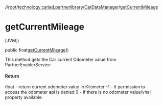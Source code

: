 //[root](../../../index.md)/[technology.cariad.partnerlibrary](../index.md)/[CarDataManager](index.md)/[getCurrentMileage](get-current-mileage.md)

# getCurrentMileage

[JVM]\

public float[getCurrentMileage](get-current-mileage.md)()

This method gets the Car current Odometer value from PartnerEnablerService

#### Return

float - return current odometer value in Kilometer -1 - if permission to access the odometer api is denied 0 - if there is no odometer value/vhal property available.
